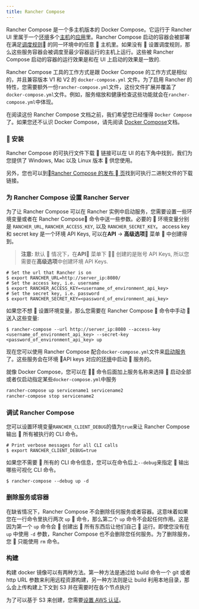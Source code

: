 ```yaml
---
title: Rancher Compose
---
```


Rancher Compose 是一个多主机版本的 Docker Compose。它运行于 Rancher UI 里属于一个[环境](/docs/rancher1/configuration/environments/_index)多个[主机](/docs/rancher1/infrastructure/hosts/_index)的[应用](/docs/rancher1/infrastructure/cattle/stacks/_index)里。Rancher Compose 启动的容器会被部署在满足[调度规则](/docs/rancher1/infrastructure/cattle/scheduling/_index) 的同一环境中的任意  主机里。如果没有  设置调度规则，那么这些服务容器会被调度至最少容器运行的主机上运行。这些被 Rancher Compose 启动的容器的运行效果是和在 UI 上启动的效果是一致的.

Rancher Compose 工具的工作方式是跟 Docker Compose 的工作方式是相似的，并且兼容版本 V1 和 V2 的 `docker-compose.yml` 文件。为了启用 Rancher 的特性，您需要额外一份`rancher-compose.yml`文件，这份文件扩展并覆盖了`docker-compose.yml`文件。例如，服务缩放和健康检查这些功能就会在`rancher-compose.yml`中体现。

在阅读这份 Rancher Compose 文档之前，我们希望您已经懂得 `Docker Compose` 了。如果您还不认识 Docker Compose，请先阅读 [Docker Compose](https://docs.docker.com/compose/)文档。

###  安装

Rancher Compose 的可执行文件下载  链接可以在 UI 的右下角中找到，我们为您提供了 Windows, Mac 以及 Linux 版本  供您使用。

另外，您也可以到[Rancher Compose 的发布  页](https://github.com/rancher/rancher-compose/releases)找到可执行二进制文件的下载链接。

### 为 Rancher Compose 设置 Rancher Server

为了让 Rancher Compose 可以在 Rancher 实例中启动服务，您需要设置一些环境变量或者在 Rancher Compose 命令中送一些参数。必要的  环境变量分别是 `RANCHER_URL`, `RANCHER_ACCESS_KEY`, 以及 `RANCHER_SECRET_KEY`。 access key 和 secret key 是一个环境 API Keys, 可以在**API** -> **高级选项** 菜单  中创建得到。

> **注意:** 默认  情况下，在**API** 菜单下  创建的是账号 API Keys, 所以您需要在**高级选项**中创建环境 API Keys.

```
# Set the url that Rancher is on
$ export RANCHER_URL=http://server_ip:8080/
# Set the access key, i.e. username
$ export RANCHER_ACCESS_KEY=<username_of_environment_api_key>
# Set the secret key, i.e. password
$ export RANCHER_SECRET_KEY=<password_of_environment_api_key>
```

如果您不想  设置环境变量，那么您需要在 Rancher Compose  命令中手动  送入这些变量:

```
$ rancher-compose --url http://server_ip:8080 --access-key <username_of_environment_api_key> --secret-key <password_of_environment_api_key> up
```

现在您可以使用 Rancher Compose 配合`docker-compose.yml`文件来[启动服务](/docs/rancher1/infrastructure/cattle/adding-services/_index#使用-rancher-compose-添加服务)了。这些服务会在环境 API keys 对应的[环境](/docs/rancher1/configuration/environments/_index)中启动  服务的。

就像 Docker Compose，您可以在  命令后面加上服务名称来选择  启动全部或者仅启动指定某些`docker-compose.yml`中服务

```bash
rancher-compose up servicename1 servicename2
rancher-compose stop servicename2
```

### 调试 Rancher Compose

您可以设置环境变量`RANCHER_CLIENT_DEBUG`的值为`true`来让 Rancher Compose 输出  所有被执行的 CLI 命令。

```
# Print verbose messages for all CLI calls
$ export RANCHER_CLIENT_DEBUG=true
```

如果您不需要  所有的 CLI 命令信息，您可以在命令后上`--debug`来指定  输出哪些可视化 CLI 命令。

```
$ rancher-compose --debug up -d
```

### 删除服务或容器

在缺省情况下，Rancher Compose 不会删除任何服务或者容器。这意味着如果您在一行命令里执行两次 `up`  命令，那么第二个 `up` 命令不会起任何作用。这是因为第一个 `up` 命令会  创建出  所有东西后让他们自己  运行。即使您没有在 `up` 中使用 `-d` 参数，Rancher Compose 也不会删除您任何服务。为了删除服务，您  只能使用 `rm` 命令。

### 构建

构建 docker 镜像可以有两种方法。第一种方法是通过给 build 命令一个 git 或者 http URL 参数来利用远程资源构建，另一种方法则是让 build 利用本地目录，那么会上传构建上下文到 S3 并在需要时在各个节点执行

为了可以基于 S3 来创建，您需要[设置 AWS 认证](https://github.com/aws/aws-sdk-go/#configuring-credentials)。
